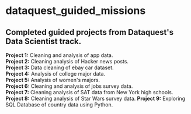 # dataquest_guided_missions
## Completed guided projects from Dataquest's Data Scientist track.
**Project 1:** Cleaning and analysis of app data.<br>
**Project 2:** Cleaning analysis of Hacker news posts.<br>
**Project 3:** Data cleaning of ebay car dataset.<br>
**Project 4:** Analysis of college major data.<br>
**Project 5:** Analysis of women's majors.<br>
**Project 6:** Cleaning and analysis of jobs survey data.<br>
**Project 7:** Cleaning analysis of SAT data from New York high schools.<br>
**Project 8:** Cleaning analysis of Star Wars survey data.
**Project 9:** Exploring SQL Database of country data using Python.

